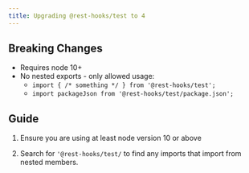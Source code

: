 ```yaml
---
title: Upgrading @rest-hooks/test to 4
---
```


## Breaking Changes

- Requires node 10+
- No nested exports - only allowed usage:
  - `import { /* something */ } from '@rest-hooks/test';`
  - `import packageJson from '@rest-hooks/test/package.json';`

## Guide

1) Ensure you are using at least node version 10 or above

2) Search for `'@rest-hooks/test/` to find any imports
  that import from nested members.
